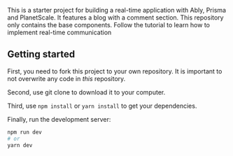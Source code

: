 This is a starter project for building a real-time application with Ably, Prisma and PlanetScale. It features a blog with a comment section. This repository only contains the base components. Follow the tutorial to learn how to implement real-time communication

## Getting started

First, you need to fork this project to your own repository. It is important to not overwrite any code in *this* repository.

Second, use git clone to download it to your computer.

Third, use `npm install` or `yarn install` to get your dependencies.

Finally, run the development server:

```bash
npm run dev
# or
yarn dev
```
